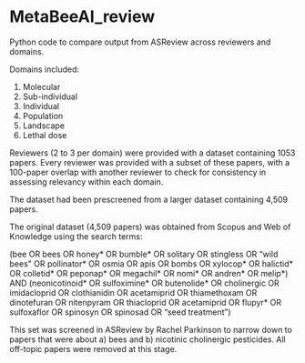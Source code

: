 # MetaBeeAI_review

Python code to compare output from ASReview across reviewers and domains.

Domains included:
1. Molecular
2. Sub-individual
3. Individual
4. Population
5. Landscape
6. Lethal dose

Reviewers (2 to 3 per domain) were provided with a dataset containing 1053 papers. Every reviewer was provided with a subset of these papers, with a 100-paper overlap with another reviewer to check for consistency in assessing relevancy within each domain. 

The dataset had been prescreened from a larger dataset containing 4,509 papers.

The original dataset (4,509 papers) was obtained from Scopus and Web of Knowledge using the search terms: 

(bee OR bees OR honey* OR bumble* OR solitary OR stingless OR “wild bees" OR pollinator* OR osmia OR apis OR bombs OR xylocop* OR halictid* OR colletid* OR peponap* OR megachil* OR nomi* OR andren* OR melip*) 
AND
(neonicotinoid* OR sulfoximine* OR butenolide* OR cholinergic OR imidacloprid OR clothianidin OR acetamiprid OR thiamethoxam OR dinotefuran OR nitenpyram OR thiacloprid OR acetamiprid OR flupyr* OR sulfoxaflor OR spinosyn OR spinosad OR “seed treatment”) 

This set was screened in ASReview by Rachel Parkinson to narrow down to papers that were about a) bees and b) nicotinic cholinergic pesticides. All off-topic papers were removed at this stage.
